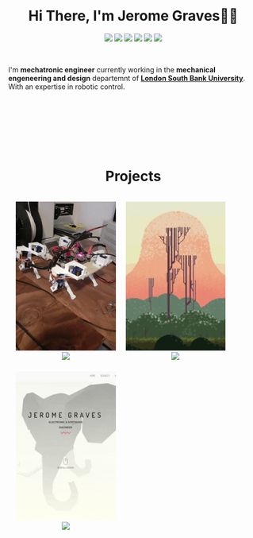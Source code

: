 <br><br><br>
<h1  align="center"><b> Hi There, I'm Jerome Graves👨‍💻 </b></h1>
<p  align="center">
<a href="#"><img src="https://img.shields.io/badge/LinkedIn-0077B5?style=for-the-badge&logo=linkedin&logoColor=white" /></a> 
<a href="#"><img src="https://img.shields.io/badge/Twitter-1DA1F2?style=for-the-badge&logo=twitter&logoColor=white" /></a> 
<a href="#"><img src="https://img.shields.io/badge/-CodeSandbox-black?style=for-the-badge&logo=CodeSandbox" /></a>
<a href="#"><img src="https://img.shields.io/badge/Research_Gate-00CCBB.svg?&style=for-the-badge&logo=ResearchGatelogoColor=white" /></a>  
<a href="#"><img src="https://img.shields.io/badge/Codewars-B1361E?style=for-the-badge&logo=Codewars&logoColor=white" /></a>  
<a href="#"><img src="https://img.shields.io/badge/-JeromeGraves.com-green?style=for-the-badge" /></a>  

</p>
<br>
<p>
I'm <b>mechatronic engineer</b> currently working in the <b>mechanical engeneering and design</b> departemnt of <a href="#"><b>London South Bank University</b></a>. With an expertise in robotic control.  
</p>
<br><br><br><br><br><br>
<h1  align="center"><b> Projects </b></h1>


<div align="center" style="margin: auto;width:100%;padding:5px;">


<div  style="width: 40%; height: 40%; overflow: hidden;float: left;padding:10px;">

  <img  width=350px height=300px style="object-fit: cover;" src="https://github.com/Jerome-Graves/RobotDog/raw/master/images/dog-cad-live.gif?raw=true" />
<br>
  <img  width=350px src="https://github-readme-stats.vercel.app/api/pin/?username=Jerome-Graves&repo=robotDog" />
</div>




<div style="width: 40%; height: 40%; overflow: hidden;float: left;padding:10px;">

  <img  width=350px height=300px style="object-fit: cover;" src="https://github.com/Jerome-Graves/Phaser3-Parallax-Example/blob/main/example-gif.gif?raw=true" />
<br>
  <img  width=350px src="https://github-readme-stats.vercel.app/api/pin/?username=Jerome-Graves&repo=
Phaser3-Parallax-Example" />
</div>



<div style="width: 40%; height: 40%; overflow: hidden;float: left;padding:10px;">

  <img  width=350px height=300px style="object-fit: cover;" src="https://github.com/Jerome-Graves/aframe-vue-elephant-head/blob/main/elephant-head.gif?raw=true" />
<br>
  <img  width=350px src="https://github-readme-stats.vercel.app/api/pin/?username=Jerome-Graves&repo=aframe-vue-elephant-head" />
</div>




</div>


<br>


<!--
<div style="float: center;">

[![Top Langs](https://github-readme-stats.vercel.app/api/top-langs/?username=Jerome-Graves&langs_count=8)](https://github.com/anuraghazra/github-readme-stats)


![Jerome Graves' GitHub stats](https://github-readme-stats.vercel.app/api?username=Jerome-Graves&hide=contribs,prs&theme=radical)
<div>

-->